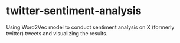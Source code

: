 # twitter-sentiment-analysis
Using Word2Vec model to conduct sentiment analysis on X (formerly twitter) tweets and visualizing the results.
